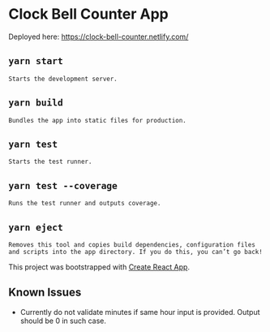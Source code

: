# Clock Bell Counter App

Deployed here: https://clock-bell-counter.netlify.com/

##  `yarn start`
    Starts the development server.

##  `yarn build`
    Bundles the app into static files for production.

##  `yarn test`
    Starts the test runner.

##  `yarn test --coverage`
    Runs the test runner and outputs coverage.

##  `yarn eject`
    Removes this tool and copies build dependencies, configuration files
    and scripts into the app directory. If you do this, you can’t go back!

This project was bootstrapped with [Create React App](https://github.com/facebookincubator/create-react-app).

## Known Issues

- Currently do not validate minutes if same hour input is provided. Output should be 0 in such case.